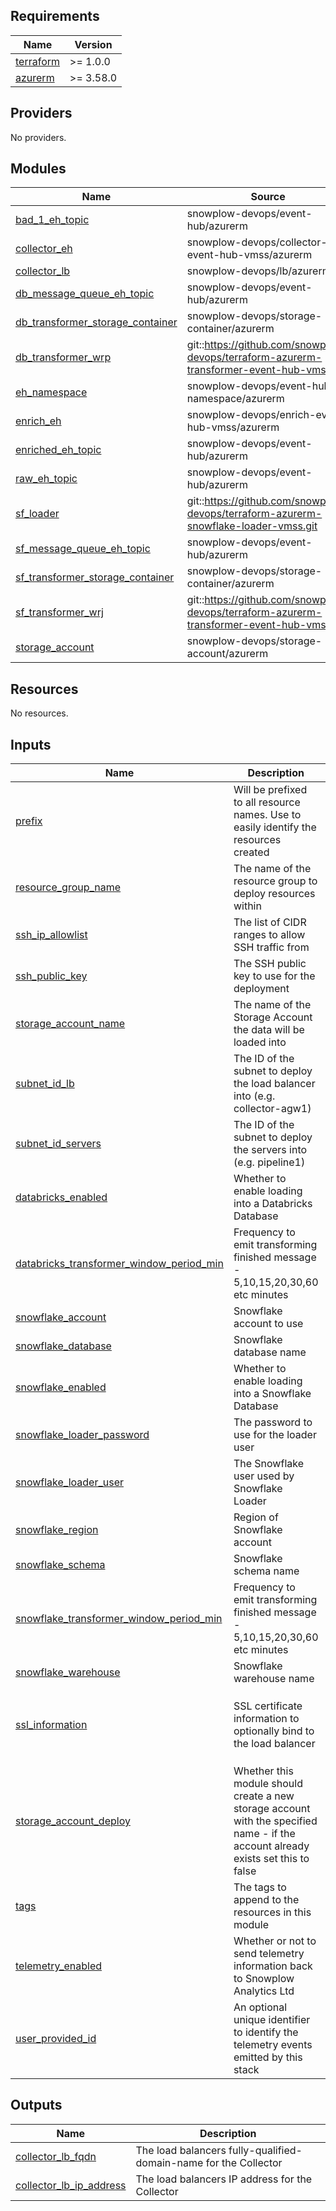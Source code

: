 ## Requirements

| Name | Version |
|------|---------|
| <a name="requirement_terraform"></a> [terraform](#requirement\_terraform) | >= 1.0.0 |
| <a name="requirement_azurerm"></a> [azurerm](#requirement\_azurerm) | >= 3.58.0 |

## Providers

No providers.

## Modules

| Name | Source | Version |
|------|--------|---------|
| <a name="module_bad_1_eh_topic"></a> [bad\_1\_eh\_topic](#module\_bad\_1\_eh\_topic) | snowplow-devops/event-hub/azurerm | 0.1.0 |
| <a name="module_collector_eh"></a> [collector\_eh](#module\_collector\_eh) | snowplow-devops/collector-event-hub-vmss/azurerm | 0.1.0 |
| <a name="module_collector_lb"></a> [collector\_lb](#module\_collector\_lb) | snowplow-devops/lb/azurerm | 0.1.0 |
| <a name="module_db_message_queue_eh_topic"></a> [db\_message\_queue\_eh\_topic](#module\_db\_message\_queue\_eh\_topic) | snowplow-devops/event-hub/azurerm | 0.1.0 |
| <a name="module_db_transformer_storage_container"></a> [db\_transformer\_storage\_container](#module\_db\_transformer\_storage\_container) | snowplow-devops/storage-container/azurerm | 0.1.0 |
| <a name="module_db_transformer_wrp"></a> [db\_transformer\_wrp](#module\_db\_transformer\_wrp) | git::https://github.com/snowplow-devops/terraform-azurerm-transformer-event-hub-vmss.git | release/0.1.0 |
| <a name="module_eh_namespace"></a> [eh\_namespace](#module\_eh\_namespace) | snowplow-devops/event-hub-namespace/azurerm | 0.1.0 |
| <a name="module_enrich_eh"></a> [enrich\_eh](#module\_enrich\_eh) | snowplow-devops/enrich-event-hub-vmss/azurerm | 0.1.1 |
| <a name="module_enriched_eh_topic"></a> [enriched\_eh\_topic](#module\_enriched\_eh\_topic) | snowplow-devops/event-hub/azurerm | 0.1.0 |
| <a name="module_raw_eh_topic"></a> [raw\_eh\_topic](#module\_raw\_eh\_topic) | snowplow-devops/event-hub/azurerm | 0.1.0 |
| <a name="module_sf_loader"></a> [sf\_loader](#module\_sf\_loader) | git::https://github.com/snowplow-devops/terraform-azurerm-snowflake-loader-vmss.git | release/0.1.0 |
| <a name="module_sf_message_queue_eh_topic"></a> [sf\_message\_queue\_eh\_topic](#module\_sf\_message\_queue\_eh\_topic) | snowplow-devops/event-hub/azurerm | 0.1.0 |
| <a name="module_sf_transformer_storage_container"></a> [sf\_transformer\_storage\_container](#module\_sf\_transformer\_storage\_container) | snowplow-devops/storage-container/azurerm | 0.1.0 |
| <a name="module_sf_transformer_wrj"></a> [sf\_transformer\_wrj](#module\_sf\_transformer\_wrj) | git::https://github.com/snowplow-devops/terraform-azurerm-transformer-event-hub-vmss.git | release/0.1.0 |
| <a name="module_storage_account"></a> [storage\_account](#module\_storage\_account) | snowplow-devops/storage-account/azurerm | 0.1.0 |

## Resources

No resources.

## Inputs

| Name | Description | Type | Default | Required |
|------|-------------|------|---------|:--------:|
| <a name="input_prefix"></a> [prefix](#input\_prefix) | Will be prefixed to all resource names. Use to easily identify the resources created | `string` | n/a | yes |
| <a name="input_resource_group_name"></a> [resource\_group\_name](#input\_resource\_group\_name) | The name of the resource group to deploy resources within | `string` | n/a | yes |
| <a name="input_ssh_ip_allowlist"></a> [ssh\_ip\_allowlist](#input\_ssh\_ip\_allowlist) | The list of CIDR ranges to allow SSH traffic from | `list(any)` | n/a | yes |
| <a name="input_ssh_public_key"></a> [ssh\_public\_key](#input\_ssh\_public\_key) | The SSH public key to use for the deployment | `string` | n/a | yes |
| <a name="input_storage_account_name"></a> [storage\_account\_name](#input\_storage\_account\_name) | The name of the Storage Account the data will be loaded into | `string` | n/a | yes |
| <a name="input_subnet_id_lb"></a> [subnet\_id\_lb](#input\_subnet\_id\_lb) | The ID of the subnet to deploy the load balancer into (e.g. collector-agw1) | `string` | n/a | yes |
| <a name="input_subnet_id_servers"></a> [subnet\_id\_servers](#input\_subnet\_id\_servers) | The ID of the subnet to deploy the servers into (e.g. pipeline1) | `string` | n/a | yes |
| <a name="input_databricks_enabled"></a> [databricks\_enabled](#input\_databricks\_enabled) | Whether to enable loading into a Databricks Database | `bool` | `false` | no |
| <a name="input_databricks_transformer_window_period_min"></a> [databricks\_transformer\_window\_period\_min](#input\_databricks\_transformer\_window\_period\_min) | Frequency to emit transforming finished message - 5,10,15,20,30,60 etc minutes | `number` | `5` | no |
| <a name="input_snowflake_account"></a> [snowflake\_account](#input\_snowflake\_account) | Snowflake account to use | `string` | `""` | no |
| <a name="input_snowflake_database"></a> [snowflake\_database](#input\_snowflake\_database) | Snowflake database name | `string` | `""` | no |
| <a name="input_snowflake_enabled"></a> [snowflake\_enabled](#input\_snowflake\_enabled) | Whether to enable loading into a Snowflake Database | `bool` | `false` | no |
| <a name="input_snowflake_loader_password"></a> [snowflake\_loader\_password](#input\_snowflake\_loader\_password) | The password to use for the loader user | `string` | `""` | no |
| <a name="input_snowflake_loader_user"></a> [snowflake\_loader\_user](#input\_snowflake\_loader\_user) | The Snowflake user used by Snowflake Loader | `string` | `""` | no |
| <a name="input_snowflake_region"></a> [snowflake\_region](#input\_snowflake\_region) | Region of Snowflake account | `string` | `""` | no |
| <a name="input_snowflake_schema"></a> [snowflake\_schema](#input\_snowflake\_schema) | Snowflake schema name | `string` | `""` | no |
| <a name="input_snowflake_transformer_window_period_min"></a> [snowflake\_transformer\_window\_period\_min](#input\_snowflake\_transformer\_window\_period\_min) | Frequency to emit transforming finished message - 5,10,15,20,30,60 etc minutes | `number` | `5` | no |
| <a name="input_snowflake_warehouse"></a> [snowflake\_warehouse](#input\_snowflake\_warehouse) | Snowflake warehouse name | `string` | `""` | no |
| <a name="input_ssl_information"></a> [ssl\_information](#input\_ssl\_information) | SSL certificate information to optionally bind to the load balancer | <pre>object({<br>    enabled  = bool<br>    data     = string<br>    password = string<br>  })</pre> | <pre>{<br>  "data": "",<br>  "enabled": false,<br>  "password": ""<br>}</pre> | no |
| <a name="input_storage_account_deploy"></a> [storage\_account\_deploy](#input\_storage\_account\_deploy) | Whether this module should create a new storage account with the specified name - if the account already exists set this to false | `bool` | `true` | no |
| <a name="input_tags"></a> [tags](#input\_tags) | The tags to append to the resources in this module | `map(string)` | `{}` | no |
| <a name="input_telemetry_enabled"></a> [telemetry\_enabled](#input\_telemetry\_enabled) | Whether or not to send telemetry information back to Snowplow Analytics Ltd | `bool` | `true` | no |
| <a name="input_user_provided_id"></a> [user\_provided\_id](#input\_user\_provided\_id) | An optional unique identifier to identify the telemetry events emitted by this stack | `string` | `""` | no |

## Outputs

| Name | Description |
|------|-------------|
| <a name="output_collector_lb_fqdn"></a> [collector\_lb\_fqdn](#output\_collector\_lb\_fqdn) | The load balancers fully-qualified-domain-name for the Collector |
| <a name="output_collector_lb_ip_address"></a> [collector\_lb\_ip\_address](#output\_collector\_lb\_ip\_address) | The load balancers IP address for the Collector |
